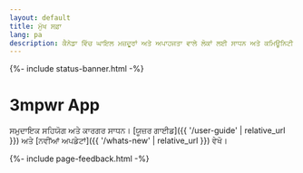 ```yaml
---
layout: default
title: ਮੁੱਖ ਸਫ਼ਾ
lang: pa
description: ਕੈਨੇਡਾ ਵਿੱਚ ਘਾਇਲ ਮਜ਼ਦੂਰਾਂ ਅਤੇ ਅਪਾਹਜਤਾ ਵਾਲੇ ਲੋਕਾਂ ਲਈ ਸਾਧਨ ਅਤੇ ਕਮਿਊਨਿਟੀ ਸਹਿਯੋਗ।
---
```



{%- include status-banner.html -%}

# 3mpwr App

ਸਮੁਦਾਇਕ ਸਹਿਯੋਗ ਅਤੇ ਕਾਰਗਰ ਸਾਧਨ। [ਯੂਜ਼ਰ ਗਾਈਡ]({{ '/user-guide' | relative_url }}) ਅਤੇ [ਨਵੀਂਆਂ ਅਪਡੇਟਾਂ]({{ '/whats-new' | relative_url }}) ਵੇਖੋ।

{%- include page-feedback.html -%}
